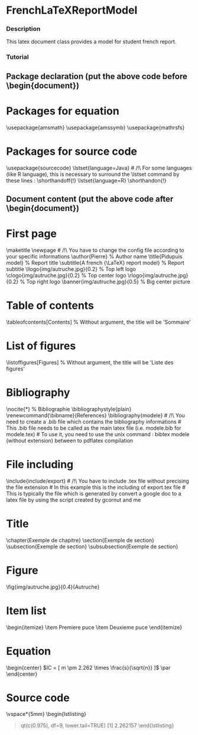 FrenchLaTeXReportModel
======================

### Description
This latex document class provides a model for student french report.

### Tutorial

## Package declaration (put the above code before \begin{document})
# Packages for equation
\usepackage{amsmath}
\usepackage{amssymb}
\usepackage{mathrsfs}

# Packages for source code
\usepackage{sourcecode}
\lstset{language=Java}
	# /!\ For some languages (like R language), this is necessary to surround the \lstset command by these lines :
	\shorthandoff{!}
	\lstset{language=R}
	\shorthandon{!}

## Document content (put the above code after \begin{document})
# First page
\maketitle
\newpage
	# /!\ You have to change the config file according to your specific informations
	\author{Pierre} % Author name
	\title{Pidupuis model} % Report title
	\subtitle{A french {\LaTeX} report model} % Report subtitle
	\llogo{img/autruche.jpg}{0.2} % Top left logo
	\clogo{img/autruche.jpg}{0.2} % Top center logo
	\rlogo{img/autruche.jpg}{0.2} % Top right logo
	\banner{img/autruche.jpg}{0.5} % Big center picture

# Table of contents
\tableofcontents[Contents] % Without argument, the title will be 'Sommaire'

# List of figures
\listoffigures[Figures] % Without argument, the title will be 'Liste des figures'

# Bibliography
\nocite{*} % Bibliographie
\bibliographystyle{plain}
\renewcommand{\bibname}{References}
\bibliography{modele}
	# /!\ You need to create a .bib file which contains the bibliography informations
	# This .bib file needs to be called as the main latex file (i.e. modele.bib for modele.tex)
	# To use it, you need to use the unix command : bibtex modele (without extension) between to pdflatex compilation

# File including
\include{include/export}
	# /!\ You have to include .tex file without precising the file extension
	# In this example this is the including of export.tex file
	# This is typically the file which is generated by convert a google doc to a latex file by using the script created by gcornut and me

# Title
\chapter{Exemple de chapitre}
\section{Exemple de section}
\subsection{Exemple de section}
\subsubsection{Exemple de section}

# Figure
\fig{img/autruche.jpg}{0.4}{Autruche}

# Item list
\begin{itemize}
\item Premiere puce
\item Deuxieme puce
\end{itemize}

# Equation
\begin{center}
 $IC = [ m \pm 2.262 \times \frac{s}{\sqrt{n}} ]$ \par
\end{center}

# Source code
\vspace*{5mm} \begin{lstlisting}
> qt(c(0.975), df=9, lower.tail=TRUE)
[1] 2.262157
\end{lstlisting}

